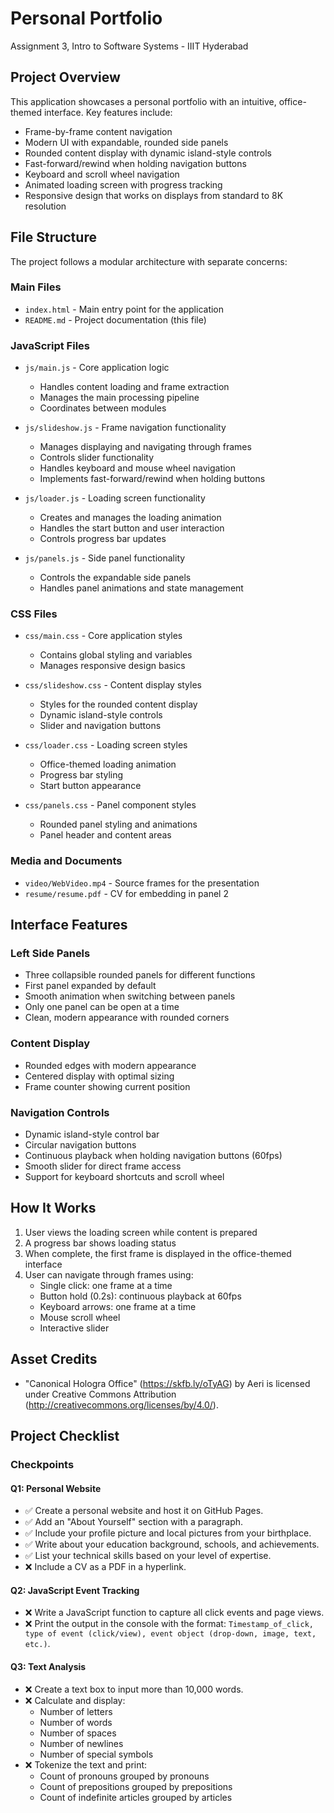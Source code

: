 # Personal Portfolio

Assignment 3, Intro to Software Systems - IIIT Hyderabad

## Project Overview
This application showcases a personal portfolio with an intuitive, office-themed interface. Key features include:

- Frame-by-frame content navigation
- Modern UI with expandable, rounded side panels
- Rounded content display with dynamic island-style controls
- Fast-forward/rewind when holding navigation buttons
- Keyboard and scroll wheel navigation
- Animated loading screen with progress tracking
- Responsive design that works on displays from standard to 8K resolution

## File Structure
The project follows a modular architecture with separate concerns:

### Main Files
- `index.html` - Main entry point for the application
- `README.md` - Project documentation (this file)

### JavaScript Files
- `js/main.js` - Core application logic
  - Handles content loading and frame extraction
  - Manages the main processing pipeline
  - Coordinates between modules
  
- `js/slideshow.js` - Frame navigation functionality
  - Manages displaying and navigating through frames
  - Controls slider functionality
  - Handles keyboard and mouse wheel navigation
  - Implements fast-forward/rewind when holding buttons
  
- `js/loader.js` - Loading screen functionality
  - Creates and manages the loading animation
  - Handles the start button and user interaction
  - Controls progress bar updates
  
- `js/panels.js` - Side panel functionality
  - Controls the expandable side panels
  - Handles panel animations and state management

### CSS Files
- `css/main.css` - Core application styles
  - Contains global styling and variables
  - Manages responsive design basics
  
- `css/slideshow.css` - Content display styles
  - Styles for the rounded content display
  - Dynamic island-style controls
  - Slider and navigation buttons
  
- `css/loader.css` - Loading screen styles
  - Office-themed loading animation
  - Progress bar styling
  - Start button appearance
  
- `css/panels.css` - Panel component styles
  - Rounded panel styling and animations
  - Panel header and content areas

### Media and Documents
- `video/WebVideo.mp4` - Source frames for the presentation
- `resume/resume.pdf` - CV for embedding in panel 2

## Interface Features

### Left Side Panels
- Three collapsible rounded panels for different functions
- First panel expanded by default
- Smooth animation when switching between panels
- Only one panel can be open at a time
- Clean, modern appearance with rounded corners

### Content Display
- Rounded edges with modern appearance
- Centered display with optimal sizing
- Frame counter showing current position

### Navigation Controls
- Dynamic island-style control bar
- Circular navigation buttons
- Continuous playback when holding navigation buttons (60fps)
- Smooth slider for direct frame access
- Support for keyboard shortcuts and scroll wheel

## How It Works
1. User views the loading screen while content is prepared
2. A progress bar shows loading status
3. When complete, the first frame is displayed in the office-themed interface
4. User can navigate through frames using:
   - Single click: one frame at a time
   - Button hold (0.2s): continuous playback at 60fps
   - Keyboard arrows: one frame at a time
   - Mouse scroll wheel
   - Interactive slider

## Asset Credits
- "Canonical Hologra Office" (https://skfb.ly/oTyAG) by Aeri is licensed under Creative Commons Attribution (http://creativecommons.org/licenses/by/4.0/).

## Project Checklist

### Checkpoints

#### Q1: Personal Website
- ✅ Create a personal website and host it on GitHub Pages.
- ✅ Add an "About Yourself" section with a paragraph.
- ✅ Include your profile picture and local pictures from your birthplace.
- ✅ Write about your education background, schools, and achievements.
- ✅ List your technical skills based on your level of expertise.
- ❌ Include a CV as a PDF in a hyperlink.

#### Q2: JavaScript Event Tracking
- ❌ Write a JavaScript function to capture all click events and page views.
- ❌ Print the output in the console with the format: `Timestamp_of_click, type of event (click/view), event object (drop-down, image, text, etc.)`.

#### Q3: Text Analysis
- ❌ Create a text box to input more than 10,000 words.
- ❌ Calculate and display:
  - Number of letters
  - Number of words
  - Number of spaces
  - Number of newlines
  - Number of special symbols
- ❌ Tokenize the text and print:
  - Count of pronouns grouped by pronouns
  - Count of prepositions grouped by prepositions
  - Count of indefinite articles grouped by articles